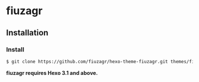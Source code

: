# fiuzagr


## Installation

### Install

``` bash
$ git clone https://github.com/fiuzagr/hexo-theme-fiuzagr.git themes/fiuzagr
```

**fiuzagr requires Hexo 3.1 and above.**
